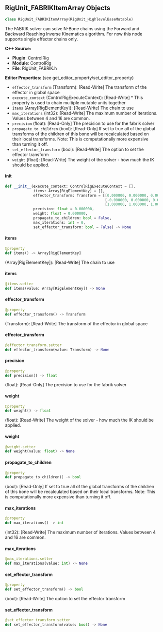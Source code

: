 ## RigUnit_FABRIKItemArray Objects

```python
class RigUnit_FABRIKItemArray(RigUnit_HighlevelBaseMutable)
```

The FABRIK solver can solve N-Bone chains using
the Forward and Backward Reaching Inverse Kinematics algorithm.
For now this node supports single effector chains only.

**C++ Source:**

- **Plugin**: ControlRig
- **Module**: ControlRig
- **File**: RigUnit_FABRIK.h

**Editor Properties:** (see get_editor_property/set_editor_property)

- ``effector_transform`` (Transform):  [Read-Write] The transform of the effector in global space
- ``execute_context`` (ControlRigExecuteContext):  [Read-Write] * This property is used to chain multiple mutable units together
- ``items`` (Array[RigElementKey]):  [Read-Write] The chain to use
- ``max_iterations`` (int32):  [Read-Write] The maximum number of iterations. Values between 4 and 16 are common.
- ``precision`` (float):  [Read-Only] The precision to use for the fabrik solver
- ``propagate_to_children`` (bool):  [Read-Only] If set to true all of the global transforms of the children
  of this bone will be recalculated based on their local transforms.
  Note: This is computationally more expensive than turning it off.
- ``set_effector_transform`` (bool):  [Read-Write] The option to set the effector transform
- ``weight`` (float):  [Read-Write] The weight of the solver - how much the IK should be applied.

<a id="unreal.RigUnit_FABRIKItemArray.__init__"></a>

#### __init__

```python
def __init__(execute_context: ControlRigExecuteContext = [],
             items: Array[RigElementKey] = [],
             effector_transform: Transform = [[0.000000, 0.000000, 0.000000],
                                              [-0.000000, 0.000000, 0.000000],
                                              [1.000000, 1.000000, 1.000000]],
             precision: float = 0.000000,
             weight: float = 0.000000,
             propagate_to_children: bool = False,
             max_iterations: int = 0,
             set_effector_transform: bool = False) -> None
```

<a id="unreal.RigUnit_FABRIKItemArray.items"></a>

#### items

```python
@property
def items() -> Array[RigElementKey]
```

(Array[RigElementKey]):  [Read-Write] The chain to use

<a id="unreal.RigUnit_FABRIKItemArray.items"></a>

#### items

```python
@items.setter
def items(value: Array[RigElementKey]) -> None
```

<a id="unreal.RigUnit_FABRIKItemArray.effector_transform"></a>

#### effector_transform

```python
@property
def effector_transform() -> Transform
```

(Transform):  [Read-Write] The transform of the effector in global space

<a id="unreal.RigUnit_FABRIKItemArray.effector_transform"></a>

#### effector_transform

```python
@effector_transform.setter
def effector_transform(value: Transform) -> None
```

<a id="unreal.RigUnit_FABRIKItemArray.precision"></a>

#### precision

```python
@property
def precision() -> float
```

(float):  [Read-Only] The precision to use for the fabrik solver

<a id="unreal.RigUnit_FABRIKItemArray.weight"></a>

#### weight

```python
@property
def weight() -> float
```

(float):  [Read-Write] The weight of the solver - how much the IK should be applied.

<a id="unreal.RigUnit_FABRIKItemArray.weight"></a>

#### weight

```python
@weight.setter
def weight(value: float) -> None
```

<a id="unreal.RigUnit_FABRIKItemArray.propagate_to_children"></a>

#### propagate_to_children

```python
@property
def propagate_to_children() -> bool
```

(bool):  [Read-Only] If set to true all of the global transforms of the children
of this bone will be recalculated based on their local transforms.
Note: This is computationally more expensive than turning it off.

<a id="unreal.RigUnit_FABRIKItemArray.max_iterations"></a>

#### max_iterations

```python
@property
def max_iterations() -> int
```

(int32):  [Read-Write] The maximum number of iterations. Values between 4 and 16 are common.

<a id="unreal.RigUnit_FABRIKItemArray.max_iterations"></a>

#### max_iterations

```python
@max_iterations.setter
def max_iterations(value: int) -> None
```

<a id="unreal.RigUnit_FABRIKItemArray.set_effector_transform"></a>

#### set_effector_transform

```python
@property
def set_effector_transform() -> bool
```

(bool):  [Read-Write] The option to set the effector transform

<a id="unreal.RigUnit_FABRIKItemArray.set_effector_transform"></a>

#### set_effector_transform

```python
@set_effector_transform.setter
def set_effector_transform(value: bool) -> None
```

<a id="unreal.RigUnit_FitChainToCurve_Rotation"></a>